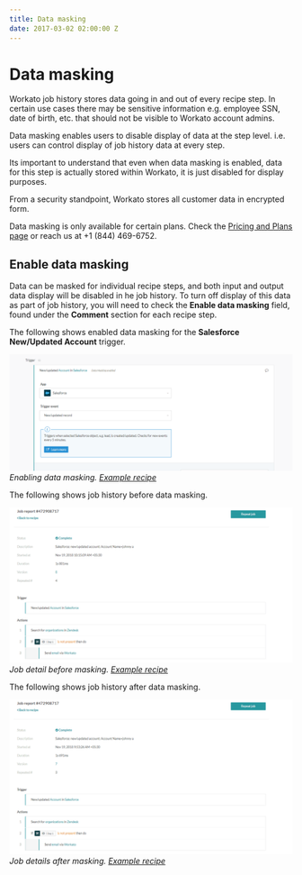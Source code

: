 ```yaml
---
title: Data masking
date: 2017-03-02 02:00:00 Z
---
```


# Data masking
Workato job history stores data going in and out of every recipe step. In certain use cases there may be sensitive information e.g. employee SSN, date of birth, etc. that should not be visible to Workato account admins.

Data masking enables users to disable display of data at the step level. i.e. users can control display of job history data at every step.

Its important to understand that even when data masking is enabled, data for this step is actually stored within Workato, it is just disabled for display purposes.

From a security standpoint, Workato stores all customer data in encrypted form.

Data masking is only available for certain plans. Check the [Pricing and Plans page](https://www.workato.com/pricing?audience=general) or reach us at +1 (844) 469-6752.

## Enable data masking
Data can be masked for individual recipe steps, and both input and output data display will be disabled in he job history. To turn off display of this data as part of job history, you will need to check the **Enable data masking** field, found under the **Comment** section for each recipe step.

The following shows enabled data masking for the **Salesforce New/Updated Account** trigger.

![Enabling data masking](/assets/images/features/data-masking/enabling-data-masking.gif)
*Enabling data masking. [Example recipe](https://www.workato.com/recipes/480360)*

The following shows job history before data masking.

![Job details before masking](/assets/images/features/data-masking/job-details-before-masking.gif)
*Job detail before masking. [Example recipe](https://www.workato.com/recipes/480360)*

The following shows job history after data masking.

![Job details after masking](/assets/images/features/data-masking/job-details-after-masking.gif)
*Job details after masking. [Example recipe](https://www.workato.com/recipes/480360)*
